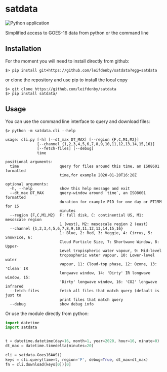 # satdata

![Python
application](https://github.com/leifdenby/satdata/workflows/Python%20application/badge.svg)

Simplified access to GOES-16 data from python or the command line

## Installation

For the moment you will need to install directly from github:

    $> pip install git+https://github.com/leifdenby/satdata?egg=satdata

or clone the repository and use pip to install the local copy

    $> git clone https://github.com/leifdenby/satdata
    $> pip install satdata/


## Usage

You can use the command line interface to query and download files:

    $> python -m satdata.cli --help
```
usage: cli.py [-h] [--dt_max DT_MAX] [--region {F,C,M1,M2}]
              [--channel {1,2,3,4,5,6,7,8,9,10,11,12,13,14,15,16}]
              [--fetch-files] [--debug]
              time

positional arguments:
  time                  query for files around this time, an ISO8601 formatted
                        time,for example 2020-01-20T16:20Z

optional arguments:
  -h, --help            show this help message and exit
  --dt_max DT_MAX       query-window around `time`, an ISO8601 formatted
                        duration for example P1D for one day or PT15M for 15
                        minutes
  --region {F,C,M1,M2}  F: full disk, C: continential US, M1: mesoscale region
                        1 (west), M2: mesoscale region 2 (east)
  --channel {1,2,3,4,5,6,7,8,9,10,11,12,13,14,15,16}
                        1: Blue, 2: Red, 3: Veggie, 4: Cirrus, 5: Snow/Ice, 6:
                        Cloud Particle Size, 7: Shortwave Window, 8: Upper-
                        Level tropispheric water vapour, 9: Mid-level
                        tropospheric water vapour, 10: Lower-level water
                        vapour, 11: Cloud-top phase, 12: Ozone, 13: 'Clean' IR
                        longwave window, 14: 'Dirty' IR longwave window, 15:
                        'Dirty' longwave window, 16: 'CO2' longwave infrared
  --fetch-files         fetch all files that match query (default is just to
                        print files that match query
  --debug               show debug info
```


Or use the module directly from python:

```python
import datetime
import satdata


t = datetime.datetime(day=16, month=1, year=2020, hour=16, minute=0)
dt_max = datetime.timedelta(minutes=20)

cli = satdata.Goes16AWS()
keys = cli.query(time=t, region='F', debug=True, dt_max=dt_max)
fn = cli.download(keys[0])[0]
```
